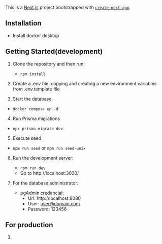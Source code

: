 This is a [Next.js](https://nextjs.org/) project bootstrapped with [`create-next-app`](https://github.com/vercel/next.js/tree/canary/packages/create-next-app).

## Installation

- Install docker desktop

## Getting Started(development)

1. Clone the repository and then run:

   - `npm install`

2. Create a .env file, copying and creating a new environment variables from .env.template file

3. Start the database

- `docker compose up -d`

4. Run Prisma migrations

- `npx prisma migrate dev`

5. Execute seed

- `npm run seed` or `npm run seed-unix`

6. Run the development server:

   - `npm run dev`
   - Go to http://localhost:3000/

7. For the database administrator:
   - pgAdmin credencial:
     - Url: http://localhost:8080
     - User: user@domain.com
     - Password: 123456

## For production

1.
